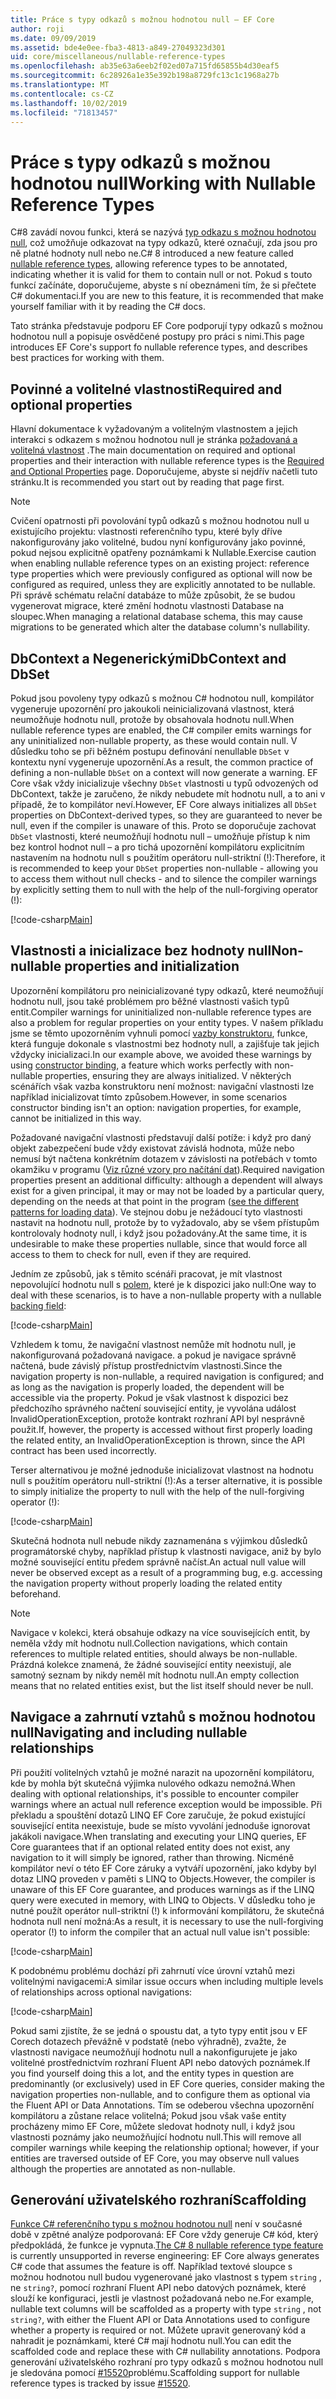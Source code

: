 ```yaml
---
title: Práce s typy odkazů s možnou hodnotou null – EF Core
author: roji
ms.date: 09/09/2019
ms.assetid: bde4e0ee-fba3-4813-a849-27049323d301
uid: core/miscellaneous/nullable-reference-types
ms.openlocfilehash: ab35e63a6eeb2f02ed07a715fd65855b4d30eaf5
ms.sourcegitcommit: 6c28926a1e35e392b198a8729fc13c1c1968a27b
ms.translationtype: MT
ms.contentlocale: cs-CZ
ms.lasthandoff: 10/02/2019
ms.locfileid: "71813457"
---
```

# <a name="working-with-nullable-reference-types"></a><span data-ttu-id="80c2f-102">Práce s typy odkazů s možnou hodnotou null</span><span class="sxs-lookup"><span data-stu-id="80c2f-102">Working with Nullable Reference Types</span></span>

<span data-ttu-id="80c2f-103">C#8 zavádí novou funkci, která se nazývá [typ odkazu s možnou hodnotou null](/dotnet/csharp/tutorials/nullable-reference-types), což umožňuje odkazovat na typy odkazů, které označují, zda jsou pro ně platné hodnoty null nebo ne.</span><span class="sxs-lookup"><span data-stu-id="80c2f-103">C# 8 introduced a new feature called [nullable reference types](/dotnet/csharp/tutorials/nullable-reference-types), allowing reference types to be annotated, indicating whether it is valid for them to contain null or not.</span></span> <span data-ttu-id="80c2f-104">Pokud s touto funkcí začínáte, doporučujeme, abyste s ní obeznámeni tím, že si přečtete C# dokumentaci.</span><span class="sxs-lookup"><span data-stu-id="80c2f-104">If you are new to this feature, it is recommended that make yourself familiar with it by reading the C# docs.</span></span>

<span data-ttu-id="80c2f-105">Tato stránka představuje podporu EF Core podporují typy odkazů s možnou hodnotou null a popisuje osvědčené postupy pro práci s nimi.</span><span class="sxs-lookup"><span data-stu-id="80c2f-105">This page introduces EF Core's support fo nullable reference types, and describes best practices for working with them.</span></span>

## <a name="required-and-optional-properties"></a><span data-ttu-id="80c2f-106">Povinné a volitelné vlastnosti</span><span class="sxs-lookup"><span data-stu-id="80c2f-106">Required and optional properties</span></span>

<span data-ttu-id="80c2f-107">Hlavní dokumentace k vyžadovaným a volitelným vlastnostem a jejich interakci s odkazem s možnou hodnotou null je stránka [požadovaná a volitelná vlastnost](xref:core/modeling/required-optional) .</span><span class="sxs-lookup"><span data-stu-id="80c2f-107">The main documentation on required and optional properties and their interaction with nullable reference types is the [Required and Optional Properties](xref:core/modeling/required-optional) page.</span></span> <span data-ttu-id="80c2f-108">Doporučujeme, abyste si nejdřív načetli tuto stránku.</span><span class="sxs-lookup"><span data-stu-id="80c2f-108">It is recommended you start out by reading that page first.</span></span>

> [!NOTE]
> <span data-ttu-id="80c2f-109">Cvičení opatrnosti při povolování typů odkazů s možnou hodnotou null u existujícího projektu: vlastnosti referenčního typu, které byly dříve nakonfigurovány jako volitelné, budou nyní konfigurovány jako povinné, pokud nejsou explicitně opatřeny poznámkami k Nullable.</span><span class="sxs-lookup"><span data-stu-id="80c2f-109">Exercise caution when enabling nullable reference types on an existing project: reference type properties which were previously configured as optional will now be configured as required, unless they are explicitly annotated to be nullable.</span></span> <span data-ttu-id="80c2f-110">Při správě schématu relační databáze to může způsobit, že se budou vygenerovat migrace, které změní hodnotu vlastnosti Database na sloupec.</span><span class="sxs-lookup"><span data-stu-id="80c2f-110">When managing a relational database schema, this may cause migrations to be generated which alter the database column's nullability.</span></span>

## <a name="dbcontext-and-dbset"></a><span data-ttu-id="80c2f-111">DbContext a Negenerickými</span><span class="sxs-lookup"><span data-stu-id="80c2f-111">DbContext and DbSet</span></span>

<span data-ttu-id="80c2f-112">Pokud jsou povoleny typy odkazů s možnou C# hodnotou null, kompilátor vygeneruje upozornění pro jakoukoli neinicializovaná vlastnost, která neumožňuje hodnotu null, protože by obsahovala hodnotu null.</span><span class="sxs-lookup"><span data-stu-id="80c2f-112">When nullable reference types are enabled, the C# compiler emits warnings for any uninitialized non-nullable property, as these would contain null.</span></span> <span data-ttu-id="80c2f-113">V důsledku toho se při běžném postupu definování nenullable `DbSet` v kontextu nyní vygeneruje upozornění.</span><span class="sxs-lookup"><span data-stu-id="80c2f-113">As a result, the common practice of defining a non-nullable `DbSet` on a context will now generate a warning.</span></span> <span data-ttu-id="80c2f-114">EF Core však vždy inicializuje všechny `DbSet` vlastnosti u typů odvozených od DbContext, takže je zaručeno, že nikdy nebudete mít hodnotu null, a to ani v případě, že to kompilátor neví.</span><span class="sxs-lookup"><span data-stu-id="80c2f-114">However, EF Core always initializes all `DbSet` properties on DbContext-derived types, so they are guaranteed to never be null, even if the compiler is unaware of this.</span></span> <span data-ttu-id="80c2f-115">Proto se doporučuje zachovat `DbSet` vlastnosti, které neumožňují hodnotu null – umožňuje přístup k nim bez kontrol hodnot null – a pro tichá upozornění kompilátoru explicitním nastavením na hodnotu null s použitím operátoru null-striktní (!):</span><span class="sxs-lookup"><span data-stu-id="80c2f-115">Therefore, it is recommended to keep your `DbSet` properties non-nullable - allowing you to access them without null checks - and to silence the compiler warnings by explicitly setting them to null with the help of the null-forgiving operator (!):</span></span>

[!code-csharp[Main](../../../samples/core/Miscellaneous/NullableReferenceTypes/NullableReferenceTypesContext.cs?name=Context&highlight=3-4)]

## <a name="non-nullable-properties-and-initialization"></a><span data-ttu-id="80c2f-116">Vlastnosti a inicializace bez hodnoty null</span><span class="sxs-lookup"><span data-stu-id="80c2f-116">Non-nullable properties and initialization</span></span>

<span data-ttu-id="80c2f-117">Upozornění kompilátoru pro neinicializované typy odkazů, které neumožňují hodnotu null, jsou také problémem pro běžné vlastnosti vašich typů entit.</span><span class="sxs-lookup"><span data-stu-id="80c2f-117">Compiler warnings for uninitialized non-nullable reference types are also a problem for regular properties on your entity types.</span></span> <span data-ttu-id="80c2f-118">V našem příkladu jsme se těmto upozorněním vyhnuli pomocí [vazby konstruktoru](xref:core/modeling/constructors), funkce, která funguje dokonale s vlastnostmi bez hodnoty null, a zajišťuje tak jejich vždycky inicializaci.</span><span class="sxs-lookup"><span data-stu-id="80c2f-118">In our example above, we avoided these warnings by using [constructor binding](xref:core/modeling/constructors), a feature which works perfectly with non-nullable properties, ensuring they are always initialized.</span></span> <span data-ttu-id="80c2f-119">V některých scénářích však vazba konstruktoru není možnost: navigační vlastnosti lze například inicializovat tímto způsobem.</span><span class="sxs-lookup"><span data-stu-id="80c2f-119">However, in some scenarios constructor binding isn't an option: navigation properties, for example, cannot be initialized in this way.</span></span>

<span data-ttu-id="80c2f-120">Požadované navigační vlastnosti představují další potíže: i když pro daný objekt zabezpečení bude vždy existovat závislá hodnota, může nebo nemusí být načtena konkrétním dotazem v závislosti na potřebách v tomto okamžiku v programu ([Viz různé vzory pro načítání dat](xref:core/querying/related-data)).</span><span class="sxs-lookup"><span data-stu-id="80c2f-120">Required navigation properties present an additional difficulty: although a dependent will always exist for a given principal, it may or may not be loaded by a particular query, depending on the needs at that point in the program ([see the different patterns for loading data](xref:core/querying/related-data)).</span></span> <span data-ttu-id="80c2f-121">Ve stejnou dobu je nežádoucí tyto vlastnosti nastavit na hodnotu null, protože by to vyžadovalo, aby se všem přístupům kontrolovaly hodnoty null, i když jsou požadovány.</span><span class="sxs-lookup"><span data-stu-id="80c2f-121">At the same time, it is undesirable to make these properties nullable, since that would force all access to them to check for null, even if they are required.</span></span>

<span data-ttu-id="80c2f-122">Jedním ze způsobů, jak s těmito scénáři pracovat, je mít vlastnost nepovolující hodnotu null s [polem](xref:core/modeling/backing-field), které je k dispozici jako null:</span><span class="sxs-lookup"><span data-stu-id="80c2f-122">One way to deal with these scenarios, is to have a non-nullable property with a nullable [backing field](xref:core/modeling/backing-field):</span></span>

[!code-csharp[Main](../../../samples/core/Miscellaneous/NullableReferenceTypes/Order.cs?range=12-17)]

<span data-ttu-id="80c2f-123">Vzhledem k tomu, že navigační vlastnost nemůže mít hodnotu null, je nakonfigurovaná požadovaná navigace. a pokud je navigace správně načtená, bude závislý přístup prostřednictvím vlastnosti.</span><span class="sxs-lookup"><span data-stu-id="80c2f-123">Since the navigation property is non-nullable, a required navigation is configured; and as long as the navigation is properly loaded, the dependent will be accessible via the property.</span></span> <span data-ttu-id="80c2f-124">Pokud je však vlastnost k dispozici bez předchozího správného načtení související entity, je vyvolána událost InvalidOperationException, protože kontrakt rozhraní API byl nesprávně použit.</span><span class="sxs-lookup"><span data-stu-id="80c2f-124">If, however, the property is accessed without first properly loading the related entity, an InvalidOperationException is thrown, since the API contract has been used incorrectly.</span></span>

<span data-ttu-id="80c2f-125">Terser alternativou je možné jednoduše inicializovat vlastnost na hodnotu null s použitím operátoru null-striktní (!):</span><span class="sxs-lookup"><span data-stu-id="80c2f-125">As a terser alternative, it is possible to simply initialize the property to null with the help of the null-forgiving operator (!):</span></span>

[!code-csharp[Main](../../../samples/core/Miscellaneous/NullableReferenceTypes/Order.cs?range=19)]

<span data-ttu-id="80c2f-126">Skutečná hodnota null nebude nikdy zaznamenána s výjimkou důsledků programátorské chyby, například přístup k vlastnosti navigace, aniž by bylo možné související entitu předem správně načíst.</span><span class="sxs-lookup"><span data-stu-id="80c2f-126">An actual null value will never be observed except as a result of a programming bug, e.g. accessing the navigation property without properly loading the related entity beforehand.</span></span>

> [!NOTE]
> <span data-ttu-id="80c2f-127">Navigace v kolekci, která obsahuje odkazy na více souvisejících entit, by neměla vždy mít hodnotu null.</span><span class="sxs-lookup"><span data-stu-id="80c2f-127">Collection navigations, which contain references to multiple related entities, should always be non-nullable.</span></span> <span data-ttu-id="80c2f-128">Prázdná kolekce znamená, že žádné související entity neexistují, ale samotný seznam by nikdy neměl mít hodnotu null.</span><span class="sxs-lookup"><span data-stu-id="80c2f-128">An empty collection means that no related entities exist, but the list itself should never be null.</span></span>

## <a name="navigating-and-including-nullable-relationships"></a><span data-ttu-id="80c2f-129">Navigace a zahrnutí vztahů s možnou hodnotou null</span><span class="sxs-lookup"><span data-stu-id="80c2f-129">Navigating and including nullable relationships</span></span>

<span data-ttu-id="80c2f-130">Při použití volitelných vztahů je možné narazit na upozornění kompilátoru, kde by mohla být skutečná výjimka nulového odkazu nemožná.</span><span class="sxs-lookup"><span data-stu-id="80c2f-130">When dealing with optional relationships, it's possible to encounter compiler warnings where an actual null reference exception would be impossible.</span></span> <span data-ttu-id="80c2f-131">Při překladu a spouštění dotazů LINQ EF Core zaručuje, že pokud existující související entita neexistuje, bude se místo vyvolání jednoduše ignorovat jakákoli navigace.</span><span class="sxs-lookup"><span data-stu-id="80c2f-131">When translating and executing your LINQ queries, EF Core guarantees that if an optional related entity does not exist, any navigation to it will simply be ignored, rather than throwing.</span></span> <span data-ttu-id="80c2f-132">Nicméně kompilátor neví o této EF Core záruky a vytváří upozornění, jako kdyby byl dotaz LINQ proveden v paměti s LINQ to Objects.</span><span class="sxs-lookup"><span data-stu-id="80c2f-132">However, the compiler is unaware of this EF Core guarantee, and produces warnings as if the LINQ query were executed in memory, with LINQ to Objects.</span></span> <span data-ttu-id="80c2f-133">V důsledku toho je nutné použít operátor null-striktní (!) k informování kompilátoru, že skutečná hodnota null není možná:</span><span class="sxs-lookup"><span data-stu-id="80c2f-133">As a result, it is necessary to use the null-forgiving operator (!) to inform the compiler that an actual null value isn't possible:</span></span>

[!code-csharp[Main](../../../samples/core/Miscellaneous/NullableReferenceTypes/Program.cs?range=46)]

<span data-ttu-id="80c2f-134">K podobnému problému dochází při zahrnutí více úrovní vztahů mezi volitelnými navigacemi:</span><span class="sxs-lookup"><span data-stu-id="80c2f-134">A similar issue occurs when including multiple levels of relationships across optional navigations:</span></span>

[!code-csharp[Main](../../../samples/core/Miscellaneous/NullableReferenceTypes/Program.cs?range=36-39&highlight=2)]

<span data-ttu-id="80c2f-135">Pokud sami zjistíte, že se jedná o spoustu dat, a tyto typy entit jsou v EF Corech dotazech převážně v podstatě (nebo výhradně), zvažte, že vlastnosti navigace neumožňují hodnotu null a nakonfigurujete je jako volitelné prostřednictvím rozhraní Fluent API nebo datových poznámek.</span><span class="sxs-lookup"><span data-stu-id="80c2f-135">If you find yourself doing this a lot, and the entity types in question are predominantly (or exclusively) used in EF Core queries, consider making the navigation properties non-nullable, and to configure them as optional via the Fluent API or Data Annotations.</span></span> <span data-ttu-id="80c2f-136">Tím se odeberou všechna upozornění kompilátoru a zůstane relace volitelná; Pokud jsou však vaše entity procházeny mimo EF Core, můžete sledovat hodnoty null, i když jsou vlastnosti poznámy jako neumožňující hodnotu null.</span><span class="sxs-lookup"><span data-stu-id="80c2f-136">This will remove all compiler warnings while keeping the relationship optional; however, if your entities are traversed outside of EF Core, you may observe null values although the properties are annotated as non-nullable.</span></span>

## <a name="scaffolding"></a><span data-ttu-id="80c2f-137">Generování uživatelského rozhraní</span><span class="sxs-lookup"><span data-stu-id="80c2f-137">Scaffolding</span></span>

<span data-ttu-id="80c2f-138">[Funkce C# referenčního typu s možnou hodnotou null](/dotnet/csharp/tutorials/nullable-reference-types) není v současné době v zpětné analýze podporovaná: EF Core vždy generuje C# kód, který předpokládá, že funkce je vypnuta.</span><span class="sxs-lookup"><span data-stu-id="80c2f-138">[The C# 8 nullable reference type feature](/dotnet/csharp/tutorials/nullable-reference-types) is currently unsupported in reverse engineering: EF Core always generates C# code that assumes the feature is off.</span></span> <span data-ttu-id="80c2f-139">Například textové sloupce s možnou hodnotou null budou vygenerované jako vlastnost s typem `string` , ne `string?`, pomocí rozhraní Fluent API nebo datových poznámek, které slouží ke konfiguraci, jestli je vlastnost požadovaná nebo ne.</span><span class="sxs-lookup"><span data-stu-id="80c2f-139">For example, nullable text columns will be scaffolded as a property with type `string` , not `string?`, with either the Fluent API or Data Annotations used to configure whether a property is required or not.</span></span> <span data-ttu-id="80c2f-140">Můžete upravit generovaný kód a nahradit je poznámkami, které C# mají hodnotu null.</span><span class="sxs-lookup"><span data-stu-id="80c2f-140">You can edit the scaffolded code and replace these with C# nullability annotations.</span></span> <span data-ttu-id="80c2f-141">Podpora generování uživatelského rozhraní pro typy odkazů s možnou hodnotou null je sledována pomocí [#15520](https://github.com/aspnet/EntityFrameworkCore/issues/15520)problému.</span><span class="sxs-lookup"><span data-stu-id="80c2f-141">Scaffolding support for nullable reference types is tracked by issue [#15520](https://github.com/aspnet/EntityFrameworkCore/issues/15520).</span></span>

